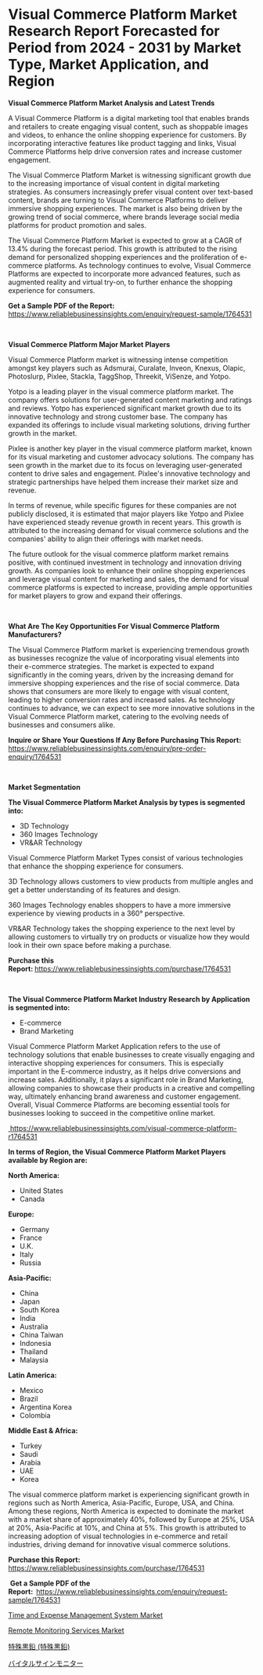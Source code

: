 <p><h1>Visual Commerce Platform Market Research Report Forecasted for Period from 2024 -  2031 by Market Type, Market Application, and Region</h1></p><p><strong>Visual Commerce Platform Market Analysis and Latest Trends</strong></p>
<p><p>A Visual Commerce Platform is a digital marketing tool that enables brands and retailers to create engaging visual content, such as shoppable images and videos, to enhance the online shopping experience for customers. By incorporating interactive features like product tagging and links, Visual Commerce Platforms help drive conversion rates and increase customer engagement.</p><p>The Visual Commerce Platform Market is witnessing significant growth due to the increasing importance of visual content in digital marketing strategies. As consumers increasingly prefer visual content over text-based content, brands are turning to Visual Commerce Platforms to deliver immersive shopping experiences. The market is also being driven by the growing trend of social commerce, where brands leverage social media platforms for product promotion and sales.</p><p>The Visual Commerce Platform Market is expected to grow at a CAGR of 13.4% during the forecast period. This growth is attributed to the rising demand for personalized shopping experiences and the proliferation of e-commerce platforms. As technology continues to evolve, Visual Commerce Platforms are expected to incorporate more advanced features, such as augmented reality and virtual try-on, to further enhance the shopping experience for consumers.</p></p>
<p><strong>Get a Sample PDF of the Report:&nbsp;</strong> <a href="https://www.reliablebusinessinsights.com/enquiry/request-sample/1764531">https://www.reliablebusinessinsights.com/enquiry/request-sample/1764531</a></p>
<p>&nbsp;</p>
<p><strong>Visual Commerce Platform Major Market Players</strong></p>
<p><p>Visual Commerce Platform market is witnessing intense competition amongst key players such as Adsmurai, Curalate, Inveon, Knexus, Olapic, Photoslurp, Pixlee, Stackla, TaggShop, Threekit, ViSenze, and Yotpo.</p><p>Yotpo is a leading player in the visual commerce platform market. The company offers solutions for user-generated content marketing and ratings and reviews. Yotpo has experienced significant market growth due to its innovative technology and strong customer base. The company has expanded its offerings to include visual marketing solutions, driving further growth in the market.</p><p>Pixlee is another key player in the visual commerce platform market, known for its visual marketing and customer advocacy solutions. The company has seen growth in the market due to its focus on leveraging user-generated content to drive sales and engagement. Pixlee's innovative technology and strategic partnerships have helped them increase their market size and revenue.</p><p>In terms of revenue, while specific figures for these companies are not publicly disclosed, it is estimated that major players like Yotpo and Pixlee have experienced steady revenue growth in recent years. This growth is attributed to the increasing demand for visual commerce solutions and the companies' ability to align their offerings with market needs.</p><p>The future outlook for the visual commerce platform market remains positive, with continued investment in technology and innovation driving growth. As companies look to enhance their online shopping experiences and leverage visual content for marketing and sales, the demand for visual commerce platforms is expected to increase, providing ample opportunities for market players to grow and expand their offerings.</p></p>
<p>&nbsp;</p>
<p><strong>What Are The Key Opportunities For Visual Commerce Platform Manufacturers?</strong></p>
<p><p>The Visual Commerce Platform market is experiencing tremendous growth as businesses recognize the value of incorporating visual elements into their e-commerce strategies. The market is expected to expand significantly in the coming years, driven by the increasing demand for immersive shopping experiences and the rise of social commerce. Data shows that consumers are more likely to engage with visual content, leading to higher conversion rates and increased sales. As technology continues to advance, we can expect to see more innovative solutions in the Visual Commerce Platform market, catering to the evolving needs of businesses and consumers alike.</p></p>
<p><strong>Inquire or Share Your Questions If Any Before Purchasing This Report:</strong> <a href="https://www.reliablebusinessinsights.com/enquiry/pre-order-enquiry/1764531">https://www.reliablebusinessinsights.com/enquiry/pre-order-enquiry/1764531</a></p>
<p>&nbsp;</p>
<p><strong>Market Segmentation</strong></p>
<p><strong>The Visual Commerce Platform Market Analysis by types is segmented into:</strong></p>
<p><ul><li>3D Technology</li><li>360 Images Technology</li><li>VR&AR Technology</li></ul></p>
<p><p>Visual Commerce Platform Market Types consist of various technologies that enhance the shopping experience for consumers. </p><p>3D Technology allows customers to view products from multiple angles and get a better understanding of its features and design. </p><p>360 Images Technology enables shoppers to have a more immersive experience by viewing products in a 360° perspective.</p><p>VR&AR Technology takes the shopping experience to the next level by allowing customers to virtually try on products or visualize how they would look in their own space before making a purchase.</p></p>
<p><strong>Purchase this Report:&nbsp;</strong><a href="https://www.reliablebusinessinsights.com/purchase/1764531">https://www.reliablebusinessinsights.com/purchase/1764531</a></p>
<p>&nbsp;</p>
<p><strong>The Visual Commerce Platform Market Industry Research by Application is segmented into:</strong></p>
<p><ul><li>E-commerce</li><li>Brand Marketing</li></ul></p>
<p><p>Visual Commerce Platform Market Application refers to the use of technology solutions that enable businesses to create visually engaging and interactive shopping experiences for consumers. This is especially important in the E-commerce industry, as it helps drive conversions and increase sales. Additionally, it plays a significant role in Brand Marketing, allowing companies to showcase their products in a creative and compelling way, ultimately enhancing brand awareness and customer engagement. Overall, Visual Commerce Platforms are becoming essential tools for businesses looking to succeed in the competitive online market.</p></p>
<p><a href="https://www.reliablebusinessinsights.com/visual-commerce-platform-r1764531">&nbsp;https://www.reliablebusinessinsights.com/visual-commerce-platform-r1764531</a></p>
<p><strong>In terms of Region, the Visual Commerce Platform Market Players available by Region are:</strong></p>
<p>
    <p> <strong> North America: </strong>
        <ul>
            <li>United States</li>
            <li>Canada</li>
        </ul>
        </p> 
    <p> <strong> Europe: </strong>
        <ul>
            <li>Germany</li>
            <li>France</li>
            <li>U.K.</li>
            <li>Italy</li>
            <li>Russia</li>
        </ul>
        </p> 
    <p> <strong> Asia-Pacific: </strong>
        <ul>
            <li>China</li>
            <li>Japan</li>
            <li>South Korea</li>
            <li>India</li>
            <li>Australia</li>
            <li>China Taiwan</li>
            <li>Indonesia</li>
            <li>Thailand</li>
            <li>Malaysia</li>
        </ul>
        </p> 
    <p> <strong> Latin America: </strong>
        <ul>
            <li>Mexico</li>
            <li>Brazil</li>
            <li>Argentina Korea</li>
            <li>Colombia</li>
        </ul>
        </p> 
    <p> <strong> Middle East & Africa: </strong>
        <ul>
            <li>Turkey</li>
            <li>Saudi</li>
            <li>Arabia</li>
            <li>UAE</li>
            <li>Korea</li>
        </ul>
    </p>
    </p>
<p><p>The visual commerce platform market is experiencing significant growth in regions such as North America, Asia-Pacific, Europe, USA, and China. Among these regions, North America is expected to dominate the market with a market share of approximately 40%, followed by Europe at 25%, USA at 20%, Asia-Pacific at 10%, and China at 5%. This growth is attributed to increasing adoption of visual technologies in e-commerce and retail industries, driving demand for innovative visual commerce solutions.</p></p>
<p><strong>Purchase this Report: </strong><a href="https://www.reliablebusinessinsights.com/purchase/1764531">https://www.reliablebusinessinsights.com/purchase/1764531</a></p>
<p>&nbsp;<strong>Get a Sample PDF of the Report:&nbsp;&nbsp;</strong><a href="https://www.reliablebusinessinsights.com/enquiry/request-sample/1764531">https://www.reliablebusinessinsights.com/enquiry/request-sample/1764531</a></p>
<p><strong></strong></p>
<p><p><a href="https://github.com/yoshih12/Market-Research-Report-List-4/blob/main/time-and-expense-management-system-market.md">Time and Expense Management System Market</a></p><p><a href="https://github.com/jerrycopelandthomaswsqd8q/Market-Research-Report-List-3/blob/main/remote-monitoring-services-market.md">Remote Monitoring Services Market</a></p><p><a href="https://github.com/gfggqjbfys368009/Market-Research-Report-List-3/blob/main/2934141181161.md">特殊黒鉛 (特殊黒鉛)</a></p><p><a href="https://github.com/qwpelcjko9242629/Market-Research-Report-List-3/blob/main/5644148181160.md">バイタルサインモニター</a></p></p>